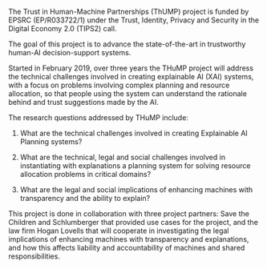 The Trust in Human-Machine Partnerships (ThUMP) project is funded by EPSRC  (EP/R033722/1) under the Trust, Identity, Privacy and Security in the Digital Economy 2.0 (TIPS2) call. 

The goal of this project is to advance the state-of-the-art in trustworthy human-AI decision-support systems. 

Started in February 2019, over three years the THuMP project will address the technical challenges involved in creating explainable AI (XAI) systems, with a focus on problems involving complex planning and resource allocation, so that people using the system can understand the rationale behind and trust suggestions made by the AI.

The research questions addressed by THuMP include:

1. What are the technical challenges involved in creating Explainable AI Planning systems?

2. What are the technical, legal and social challenges involved in instantiating with explanations a planning system for solving resource allocation problems in critical domains? 

3. What are the legal and social implications of enhancing machines with transparency and the ability to explain? 

This project is done in collaboration with three project partners: Save the Children and Schlumberger that provided use cases for the project, and the law firm Hogan Lovells that will cooperate in investigating the legal implications of enhancing machines with transparency and explanations, and how this affects liability and accountability of machines and shared responsibilities.


